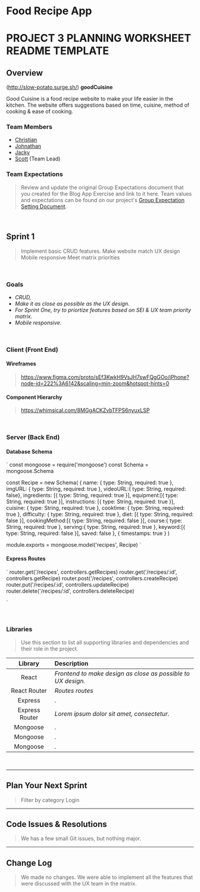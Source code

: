 # Food Recipe App
# PROJECT 3 PLANNING WORKSHEET README TEMPLATE <!-- omit in toc -->

## Overview
(http://slow-potato.surge.sh/)
**goodCuisine** 

Good Cuisine is a food recipe website to make your life easier in the kitchen. The website offers suggestions based on time, cuisine, method of cooking & ease of cooking. 

### Team Members
- [Christian](https://github.com/chris-m18)
- [Johnathan](https://github.com/Johnathan238)
- [Jacky](https://github.com/jackyclyang) 
- [Scott](https://github.com/kcip) (Team Lead)

### Team Expectations
>  Review and update the original Group Expectations document that you created for the Blog App Exercise and link to it here.
Team values and expectations can be found on our project's [Group Expectation Setting Document](https://git.generalassemb.ly/sei-nyc-neptune/ux-sei-collab-p3/blob/master/group-expectations.md).

<br>

## Sprint 1

> Implement basic CRUD features.
> Make website match UX design
> Mobile responsive
> Meet matrix priorities

<br>

### Goals

- _CRUD,_
- _Make it as close as possible as the UX design._
- _For Sprint One, try to priortize features based on SEI & UX team priority matrix._
- _Mobile responsive._

<br>

### Client (Front End)

#### Wireframes

> https://www.figma.com/proto/sEf3KwkH9VsJH7swFQgGOo/iPhone?node-id=222%3A6142&scaling=min-zoom&hotspot-hints=0


#### Component Hierarchy

>  https://whimsical.com/8MGgACKZvbTFPS6nyuxLSP

<br>

### Server (Back End)

#### Database Schema 

`
const mongoose = require('mongoose')
const Schema = mongoose.Schema

const Recipe = new Schema(
  {
    name: { type: String, required: true },
    imgURL: { type: String, required: true },
    videoURL:{ type: String, required: false},
    ingredients: [{ type: String, required: true }],
    equipment:[{ type: String, required: true }],
    instructions: [{ type: String, required: true }],
    cuisine: { type: String, required: true },
    cooktime: { type: String, required: true },
    difficulty: { type: String, required: true },
    diet: [{ type: String, required: false }],
    cookingMethod:[{ type: String, required: false }],
    course:{ type: String, required: true },
    serving:{ type: String, required: true },
    keyword:[{ type: String, required: false }],
    saved: false
  },
  { timestamps: true }
)

module.exports = mongoose.model('recipes', Recipe)
`

#### Express Routes

 `
 router.get('/recipes', controllers.getRecipes)
router.get('/recipes/:id', controllers.getRecipe)
router.post('/recipes', controllers.createRecipe)
router.put('/recipes/:id', controllers.updateRecipe)
router.delete('/recipes/:id', controllers.deleteRecipe)
 
 `

<br>

### Libraries

> Use this section to list all supporting libraries and dependencies and their role in the project.

|    Library     | Description                                |
| :------------: | :----------------------------------------- |
|     React      | _Frontend to make design as close as possible to UX design._ |
|  React Router  | _Routes routes_ |
|    Express     | _._ |
| Express Router | _Lorem ipsum dolor sit amet, consectetur._ |
|    Mongoose    | _._ |
|    Mongoose    | _._ |
|    Mongoose    | _._ |

<br>

***

## Plan Your Next Sprint

> Filter by category
> Login


***

## Code Issues & Resolutions

> We has a few small Git issues, but nothing major.

***

## Change Log

> We made no changes. We were able to implement all the features that were discussed with the UX team in the matrix.
